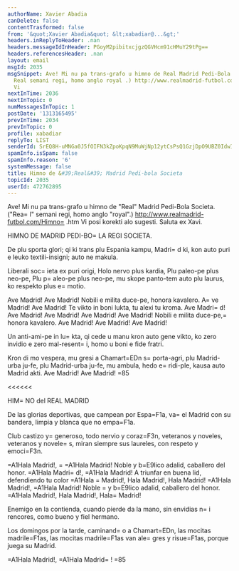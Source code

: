```yaml
---
authorName: Xavier Abadia
canDelete: false
contentTrasformed: false
from: '&quot;Xavier Abadia&quot; &lt;xabadiar@...&gt;'
headers.inReplyToHeader: .nan
headers.messageIdInHeader: PGoyM2pibitxcjgzQGVHcm91cHMuY29tPg==
headers.referencesHeader: .nan
layout: email
msgId: 2035
msgSnippet: Ave! Mi nu pa trans-grafo u himno de Real Madrid Pedi-Bola Societa. (
  Real semani regi, homo anglo royal .) http://www.realmadrid-futbol.com/Himno.htm
  Vi
nextInTime: 2036
nextInTopic: 0
numMessagesInTopic: 1
postDate: '1313165495'
prevInTime: 2034
prevInTopic: 0
profile: xabadiar
replyTo: LIST
senderId: SrEQ8H-uMNGa0J5fOIFN3kZpoKpqN9MuWjNp12ytCsPsQ1GzjDpO9UBZ0IdwIoxDTdeelqAjVny0e_0-lU4-Pcm3xH6ae9cMTzNH
spamInfo.isSpam: false
spamInfo.reason: '6'
systemMessage: false
title: Himno de &#39;Real&#39; Madrid Pedi-bola Societa
topicId: 2035
userId: 472762895
---
```


Ave! Mi nu pa trans-grafo u himno de "Real" Madrid Pedi-Bola Societa. ("Rea=
l" semani regi, homo anglo "royal".)
http://www.realmadrid-futbol.com/Himno=
.htm 
Vi posi korekti alo sugesti.
Saluta ex Xavi.

HIMNO DE MADRID PEDI-BO=
LA REGI SOCIETA.

De plu sporta glori;
qi ki trans plu Espania kampu,
Madri=
d ki, kon auto puri e leuko textili-insigni; 
auto ne makula.

Liberali soc=
ieta ex puri origi,
Holo nervo plus kardia,
Plu paleo-pe plus neo-pe,
Plu p=
aleo-pe plus neo-pe,
mu skope panto-tem auto plu laurus,
ko respekto plus e=
motio.

Ave Madrid! Ave Madrid!
Nobili e milita duce-pe, honora kavalero.
A=
ve Madrid! Ave Madrid!
Te vikto in boni lukta, tu alexi tu kroma.
Ave Madri=
d! Ave Madrid! Ave Madrid!
Ave Madrid! Ave Madrid!
Nobili e milita duce-pe,=
 honora kavalero.
Ave Madrid! Ave Madrid! Ave Madrid!

Un anti-ami-pe in lu=
kta,
qi cede u manu kron auto gene vikto,
ko zero invidio e zero mal-resent=
i,
homo u boni e fide fratri.

Kron di mo vespera,
mu gresi a Chamart=EDn s=
porta-agri,
plu Madrid-urba ju-fe,
plu Madrid-urba ju-fe,
mu ambula, hedo e=
 ridi-ple,
kausa auto Madrid akti.
Ave Madrid! Ave Madrid! =85

<<<<<<

HIM=
NO del REAL MADRID

De las glorias deportivas,
que campean por Espa=F1a,
va=
 el Madrid con su bandera,
limpia y blanca que no empa=F1a.

Club castizo y=
 generoso,
todo nervio y coraz=F3n,
veteranos y noveles,
veteranos y novele=
s,
miran siempre sus laureles,
con respeto y emoci=F3n.

=A1Hala Madrid!, =
=A1Hala Madrid!
Noble y b=E9lico adalid, caballero del honor.
=A1Hala Madri=
d!, =A1Hala Madrid! 
A triunfar en buena lid, defendiendo tu color
=A1Hala =
Madrid!, Hala Madrid!, Hala Madrid!
=A1Hala Madrid!, =A1Hala Madrid!
Noble =
y b=E9lico adalid, caballero del honor.
=A1Hala Madrid!, Hala Madrid!, Hala=
 Madrid!

Enemigo en la contienda,
cuando pierde da la mano,
sin envidias n=
i rencores,
como bueno y fiel hermano.

Los domingos por la tarde,
caminand=
o a Chamart=EDn,
las mocitas madrile=F1as,
las mocitas madrile=F1as
van ale=
gres y risue=F1as,
porque juega su Madrid.

=A1Hala Madrid!, =A1Hala Madrid=
! =85


